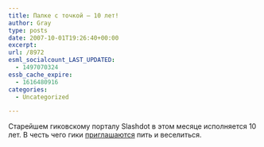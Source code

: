 ```yaml
---
title: Палке с точкой — 10 лет!
author: Gray
type: posts
date: 2007-10-01T19:26:40+00:00
excerpt:
url: /8972
esml_socialcount_LAST_UPDATED:
  - 1497070324
essb_cache_expire:
  - 1616480916
categories:
  - Uncategorized

---
```








Старейшем гиковскому порталу Slashdot в этом месяце исполняется 10 лет. В честь чего гики <a href="http://meta.slashdot.org/meta/07/10/01/1357243.shtml" target="_blank">приглашаются</a> пить и веселиться.